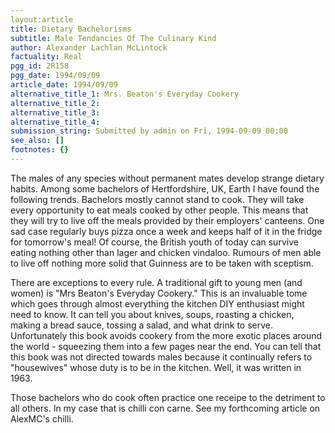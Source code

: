 ```yaml
---
layout:article
title: Dietary Bachelorisms
subtitle: Male Tendancies Of The Culinary Kind
author: Alexander Lachlan McLintock
factuality: Real
pgg_id: 2R158
pgg_date: 1994/09/09
article_date: 1994/09/09
alternative_title_1: Mrs. Beaton's Everyday Cookery
alternative_title_2: 
alternative_title_3: 
alternative_title_4: 
submission_string: Submitted by admin on Fri, 1994-09-09 00:00
see_also: []
footnotes: {}
---
```

<div>
<p>The males of any species without permanent mates develop strange dietary habits. Among some bachelors of Hertfordshire, UK, Earth I have found the following trends. Bachelors mostly cannot stand to cook. They will take every opportunity to eat meals cooked by other people. This means that they will try to live off the meals provided by their employers' canteens. One sad case regularly buys pizza once a week and keeps half of it in the fridge for tomorrow's meal! Of course, the British youth of today can survive eating nothing other than lager and chicken vindaloo. Rumours of men able to live off nothing more solid that Guinness are to be taken with sceptism.</p>
<p>There are exceptions to every rule. A traditional gift to young men (and women) is "Mrs Beaton's Everyday Cookery." This is an invaluable tome which goes through almost everything the kitchen DIY enthusiast might need to know. It can tell you about knives, soups, roasting a chicken, making a bread sauce, tossing a salad, and what drink to serve. Unfortunately this book avoids cookery from the more exotic places around the world - squeezing them into a few pages near the end. You can tell that this book was not directed towards males because it continually refers to "housewives" whose duty is to be in the kitchen. Well, it was written in 1963.</p>
<p>Those bachelors who do cook often practice one receipe to the detriment to all others. In my case that is chilli con carne. See my forthcoming article on AlexMC's chilli. <!--Amazon_CLS_IM_END--></p>
</div>

